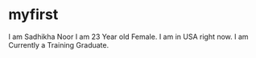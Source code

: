 # myfirst
I am Sadhikha Noor
I am 23 Year old Female.
I am in USA right now.
I am Currently a Training Graduate.
